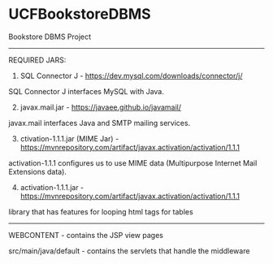 # UCFBookstoreDBMS
Bookstore DBMS Project

----------------------------------------------------------------------
REQUIRED JARS: 
1. SQL Connector J - https://dev.mysql.com/downloads/connector/j/

  SQL Connector J interfaces MySQL with Java.

2. javax.mail.jar - https://javaee.github.io/javamail/ 

  javax.mail interfaces Java and SMTP mailing services.

3. ctivation-1.1.1.jar (MIME Jar) - https://mvnrepository.com/artifact/javax.activation/activation/1.1.1 

  activation-1.1.1 configures us to use MIME data (Multipurpose Internet Mail Extensions data).

4. activation-1.1.1.jar - https://mvnrepository.com/artifact/javax.activation/activation/1.1.1
  
  library that has features for looping html tags for tables

----------------------------------------------------------------------

WEBCONTENT - contains the JSP view pages 

src/main/java/default - contains the servlets that handle the middleware
